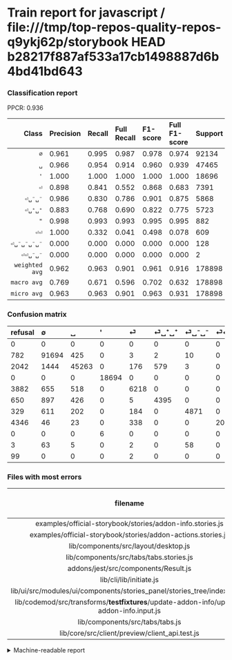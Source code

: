 # Train report for javascript / file:///tmp/top-repos-quality-repos-q9ykj62p/storybook HEAD b28217f887af533a17cb1498887d6b4bd41bd643

### Classification report

PPCR: 0.936

| Class | Precision | Recall | Full Recall | F1-score | Full F1-score | Support | Full Support | PPCR |
|------:|:----------|:-------|:------------|:---------|:---------|:--------|:-------------|:-----|
| `∅` | 0.961| 0.995| 0.987| 0.978| 0.974| 92134| 92916| 0.992 |
| `␣` | 0.966| 0.954| 0.914| 0.960| 0.939| 47465| 49507| 0.959 |
| `'` | 1.000| 1.000| 1.000| 1.000| 1.000| 18696| 18696| 1.000 |
| `⏎` | 0.898| 0.841| 0.552| 0.868| 0.683| 7391| 11273| 0.656 |
| `⏎␣⁻␣⁻` | 0.986| 0.830| 0.786| 0.901| 0.875| 5868| 6197| 0.947 |
| `⏎␣⁺␣⁺` | 0.883| 0.768| 0.690| 0.822| 0.775| 5723| 6373| 0.898 |
| `"` | 0.998| 0.993| 0.993| 0.995| 0.995| 882| 882| 1.000 |
| `⏎⏎` | 1.000| 0.332| 0.041| 0.498| 0.078| 609| 4955| 0.123 |
| `⏎␣⁻␣⁻␣⁻␣⁻` | 0.000| 0.000| 0.000| 0.000| 0.000| 128| 131| 0.977 |
| `⏎⏎␣⁻␣⁻` | 0.000| 0.000| 0.000| 0.000| 0.000| 2| 101| 0.020 |
| `weighted avg` | 0.962| 0.963| 0.901| 0.961| 0.916| 178898| 191031| 0.936 |
| `macro avg` | 0.769| 0.671| 0.596| 0.702| 0.632| 178898| 191031| 0.936 |
| `micro avg` | 0.963| 0.963| 0.901| 0.963| 0.931| 178898| 191031| 0.936 |

### Confusion matrix

|refusal|  ∅| ␣| '| ⏎| ⏎␣⁺␣⁺| ⏎␣⁻␣⁻| ⏎⏎| "| ⏎␣⁻␣⁻␣⁻␣⁻| ⏎⏎␣⁻␣⁻| 
|:---|:---|:---|:---|:---|:---|:---|:---|:---|:---|:---|
|0 |0 |0 |0 |0 |0 |0 |0 |0 |0 |0 |
|782 |91694 |425 |0 |3 |2 |10 |0 |0 |0 |0 |
|2042 |1444 |45263 |0 |176 |579 |3 |0 |0 |0 |0 |
|0 |0 |0 |18694 |0 |0 |0 |0 |2 |0 |0 |
|3882 |655 |518 |0 |6218 |0 |0 |0 |0 |0 |0 |
|650 |897 |426 |0 |5 |4395 |0 |0 |0 |0 |0 |
|329 |611 |202 |0 |184 |0 |4871 |0 |0 |0 |0 |
|4346 |46 |23 |0 |338 |0 |0 |202 |0 |0 |0 |
|0 |0 |0 |6 |0 |0 |0 |0 |876 |0 |0 |
|3 |63 |5 |0 |2 |0 |58 |0 |0 |0 |0 |
|99 |0 |0 |0 |2 |0 |0 |0 |0 |0 |0 |

### Files with most errors

| filename | number of errors|
|:----:|:-----|
| examples/official-storybook/stories/addon-info.stories.js | 148 |
| examples/official-storybook/stories/addon-actions.stories.js | 116 |
| lib/components/src/layout/desktop.js | 100 |
| lib/components/src/tabs/tabs.stories.js | 93 |
| addons/jest/src/components/Result.js | 83 |
| lib/cli/lib/initiate.js | 78 |
| lib/ui/src/modules/ui/components/stories_panel/stories_tree/index.test.js | 77 |
| lib/codemod/src/transforms/__testfixtures__/update-addon-info/update-addon-info.input.js | 77 |
| lib/components/src/tabs/tabs.js | 67 |
| lib/core/src/client/preview/client_api.test.js | 65 |

<details>
    <summary>Machine-readable report</summary>
```json
{
  "cl_report": {"\"": {"f1-score": 0.9954545454545456, "precision": 0.9977220956719818, "recall": 0.9931972789115646, "support": 882}, "\u0027": {"f1-score": 0.9997860733768317, "precision": 0.9996791443850267, "recall": 0.999893025246042, "support": 18696}, "macro avg": {"f1-score": 0.7022206028822238, "precision": 0.7690722295313897, "recall": 0.6712956638368073, "support": 178898}, "micro avg": {"f1-score": 0.9626323379803017, "precision": 0.9626323379803017, "recall": 0.9626323379803017, "support": 178898}, "weighted avg": {"f1-score": 0.9610346952221683, "precision": 0.9616766902668902, "recall": 0.9626323379803017, "support": 178898}, "\u2205": {"f1-score": 0.9778398669112315, "precision": 0.9610523005974216, "recall": 0.9952243471465474, "support": 92134}, "\u23ce": {"f1-score": 0.8684964033801243, "precision": 0.8975173210161663, "recall": 0.8412934650250304, "support": 7391}, "\u23ce\u23ce": {"f1-score": 0.4981504315659679, "precision": 1.0, "recall": 0.33169129720853857, "support": 609}, "\u23ce\u23ce\u2423\u207b\u2423\u207b": {"f1-score": 0.0, "precision": 0.0, "recall": 0.0, "support": 2}, "\u23ce\u2423\u207a\u2423\u207a": {"f1-score": 0.8215721095429479, "precision": 0.8832395498392283, "recall": 0.7679538703477198, "support": 5723}, "\u23ce\u2423\u207b\u2423\u207b": {"f1-score": 0.9012025901942645, "precision": 0.9856333468231485, "recall": 0.830095432856169, "support": 5868}, "\u23ce\u2423\u207b\u2423\u207b\u2423\u207b\u2423\u207b": {"f1-score": 0.0, "precision": 0.0, "recall": 0.0, "support": 128}, "\u2423": {"f1-score": 0.9597040083963235, "precision": 0.9658785369809227, "recall": 0.9536079216264616, "support": 47465}},
  "cl_report_full": {"\"": {"f1-score": 0.9954545454545456, "precision": 0.9977220956719818, "recall": 0.9931972789115646, "support": 882}, "\u0027": {"f1-score": 0.9997860733768317, "precision": 0.9996791443850267, "recall": 0.999893025246042, "support": 18696}, "macro avg": {"f1-score": 0.6319090250565912, "precision": 0.7690722295313897, "recall": 0.5962217335700081, "support": 191031}, "micro avg": {"f1-score": 0.9310597438968018, "precision": 0.9626323379803017, "recall": 0.9014924279305453, "support": 191031}, "weighted avg": {"f1-score": 0.9160888096612804, "precision": 0.9605479986265759, "recall": 0.9014924279305453, "support": 191031}, "\u2205": {"f1-score": 0.9737795099986194, "precision": 0.9610523005974216, "recall": 0.9868483361315596, "support": 92916}, "\u23ce": {"f1-score": 0.6832591615845283, "precision": 0.8975173210161663, "recall": 0.5515834294331589, "support": 11273}, "\u23ce\u23ce": {"f1-score": 0.07834012022493697, "precision": 1.0, "recall": 0.04076690211907164, "support": 4955}, "\u23ce\u23ce\u2423\u207b\u2423\u207b": {"f1-score": 0.0, "precision": 0.0, "recall": 0.0, "support": 101}, "\u23ce\u2423\u207a\u2423\u207a": {"f1-score": 0.77451757864129, "precision": 0.8832395498392283, "recall": 0.6896281186254511, "support": 6373}, "\u23ce\u2423\u207b\u2423\u207b": {"f1-score": 0.8745847921716491, "precision": 0.9856333468231485, "recall": 0.7860254962078425, "support": 6197}, "\u23ce\u2423\u207b\u2423\u207b\u2423\u207b\u2423\u207b": {"f1-score": 0.0, "precision": 0.0, "recall": 0.0, "support": 131}, "\u2423": {"f1-score": 0.9393684691135117, "precision": 0.9658785369809227, "recall": 0.9142747490253903, "support": 49507}},
  "ppcr": 0.9364867482241103
}
```
</details>
